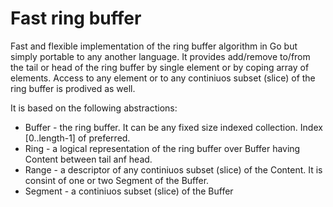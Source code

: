 # Fast ring buffer
Fast and flexible implementation of the ring buffer algorithm in Go but simply portable to any another language.
It provides add/remove to/from the tail or head of the ring buffer by single element or by coping array of elements.
Access to any element or to any continiuos subset (slice) of the ring buffer is prodived as well.

It is based on the following abstractions:
* Buffer - the ring buffer. It can be any fixed size indexed collection. Index [0..length-1] of preferred.
* Ring - a logical representation of the ring buffer over Buffer having Content between tail anf head.
* Range - a descriptor of any continiuos subset (slice) of the Content. It is consint of one or two Segment of the Buffer.
* Segment - a continiuos subset (slice) of the Buffer
